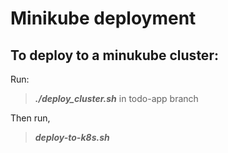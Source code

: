 # Minikube deployment 

## To deploy to a minukube cluster:

Run:
> ***./deploy_cluster.sh*** in todo-app branch

Then run,
> ***deploy-to-k8s.sh***
 
